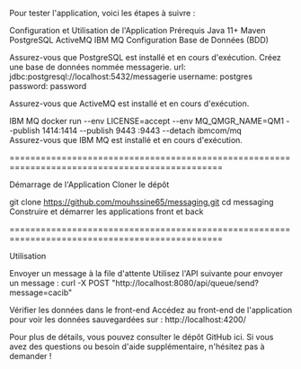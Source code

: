 Pour tester l'application, voici les étapes à suivre :

Configuration et Utilisation de l'Application
Prérequis
Java 11+
Maven
PostgreSQL
ActiveMQ
IBM MQ
Configuration
Base de Données (BDD)

Assurez-vous que PostgreSQL est installé et en cours d'exécution. Créez une base de données nommée messagerie.
    url: jdbc:postgresql://localhost:5432/messagerie
    username: postgres
    password: password

Assurez-vous que ActiveMQ est installé et en cours d'exécution.
    
IBM MQ
docker run --env LICENSE=accept --env MQ_QMGR_NAME=QM1 --publish 1414:1414 --publish 9443
:9443 --detach ibmcom/mq  
Assurez-vous que IBM MQ est installé et en cours d'exécution.

===============================================================================================

Démarrage de l'Application
Cloner le dépôt

git clone https://github.com/mouhssine65/messaging.git
cd messaging
Construire et démarrer les applications front et back

===============================================================================================

Utilisation

Envoyer un message à la file d'attente
Utilisez l'API suivante pour envoyer un message :
curl -X POST "http://localhost:8080/api/queue/send?message=cacib"

Vérifier les données dans le front-end
Accédez au front-end de l'application pour voir les données sauvegardées sur : http://localhost:4200/

Pour plus de détails, vous pouvez consulter le dépôt GitHub ici.
Si vous avez des questions ou besoin d'aide supplémentaire, n'hésitez pas à demander !
